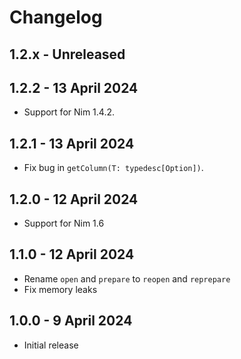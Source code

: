 # Changelog

## 1.2.x - Unreleased

## 1.2.2 - 13 April 2024

* Support for Nim 1.4.2.

## 1.2.1 - 13 April 2024

* Fix bug in `getColumn(T: typedesc[Option])`.

## 1.2.0 - 12 April 2024

* Support for Nim 1.6

## 1.1.0 - 12 April 2024

* Rename `open` and `prepare` to `reopen` and `reprepare`
* Fix memory leaks

## 1.0.0 - 9 April 2024

* Initial release
